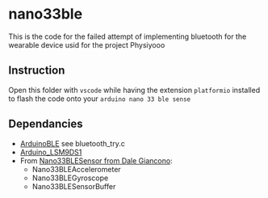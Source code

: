 # nano33ble

This is the code for the failed attempt of implementing bluetooth for the wearable device usid for the project Physiyooo

## Instruction

Open this folder with `vscode` while having the extension `platformio` installed to flash the code onto your `arduino nano 33 ble sense`

## Dependancies

- [ArduinoBLE](https://www.arduino.cc/en/Reference/ArduinoBLE) see bluetooth_try.c
- [Arduino_LSM9DS1](https://www.arduino.cc/en/Reference/ArduinoLSM9DS1)
- From [Nano33BLESensor from Dale Giancono](https://github.com/DaleGia/Nano33BLESensor):
  - Nano33BLEAccelerometer
  - Nano33BLEGyroscope
  - Nano33BLESensorBuffer
